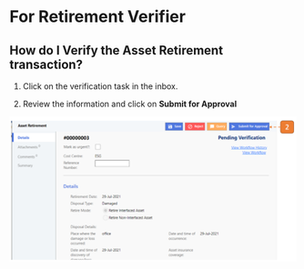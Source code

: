 # For Retirement Verifier

## How do I Verify the Asset Retirement transaction?

1. Click on the verification task in the inbox.

2. Review the information and click on **Submit for Approval**

![](images/ARFRV.png "ARFRV")